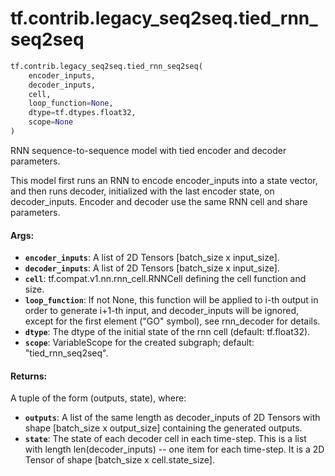 <div itemscope itemtype="http://developers.google.com/ReferenceObject">
<meta itemprop="name" content="tf.contrib.legacy_seq2seq.tied_rnn_seq2seq" />
<meta itemprop="path" content="Stable" />
</div>

# tf.contrib.legacy_seq2seq.tied_rnn_seq2seq

``` python
tf.contrib.legacy_seq2seq.tied_rnn_seq2seq(
    encoder_inputs,
    decoder_inputs,
    cell,
    loop_function=None,
    dtype=tf.dtypes.float32,
    scope=None
)
```

RNN sequence-to-sequence model with tied encoder and decoder parameters.

This model first runs an RNN to encode encoder_inputs into a state vector, and
then runs decoder, initialized with the last encoder state, on decoder_inputs.
Encoder and decoder use the same RNN cell and share parameters.

#### Args:

* <b>`encoder_inputs`</b>: A list of 2D Tensors [batch_size x input_size].
* <b>`decoder_inputs`</b>: A list of 2D Tensors [batch_size x input_size].
* <b>`cell`</b>: tf.compat.v1.nn.rnn_cell.RNNCell defining the cell function and size.
* <b>`loop_function`</b>: If not None, this function will be applied to i-th output in
    order to generate i+1-th input, and decoder_inputs will be ignored, except
    for the first element ("GO" symbol), see rnn_decoder for details.
* <b>`dtype`</b>: The dtype of the initial state of the rnn cell (default: tf.float32).
* <b>`scope`</b>: VariableScope for the created subgraph; default: "tied_rnn_seq2seq".


#### Returns:

A tuple of the form (outputs, state), where:
* <b>`outputs`</b>: A list of the same length as decoder_inputs of 2D Tensors with
      shape [batch_size x output_size] containing the generated outputs.
* <b>`state`</b>: The state of each decoder cell in each time-step. This is a list
      with length len(decoder_inputs) -- one item for each time-step.
      It is a 2D Tensor of shape [batch_size x cell.state_size].